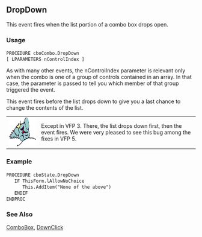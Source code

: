 ## DropDown

This event fires when the list portion of a combo box drops open. 

### Usage

```foxpro
PROCEDURE cboCombo.DropDown
[ LPARAMETERS nControlIndex ]
```

As with many other events, the nControlIndex parameter is relevant only when the combo is one of a group of controls contained in an array. In that case, the parameter is passed to tell you which member of that group triggered the event. 

This event fires before the list drops down to give you a last chance to change the contents of the list.

<table>
<tr>
  <td width="17%" valign="top">
<img width="95" height="77" src="fixbug1.gif">
  </td>
  <td width=83%>
  <p>Except in VFP 3. There, the list drops down first, then the event fires. We were very pleased to see this bug among the fixes in VFP 5.</p>
  </td>
 </tr>
</table>

### Example

```foxpro
PROCEDURE cboState.DropDown
   IF ThisForm.lAllowNoChoice
      This.AddItem("None of the above")
   ENDIF
ENDPROC
```
### See Also

[ComboBox](s4g489.md), [DownClick](s4g355.md)